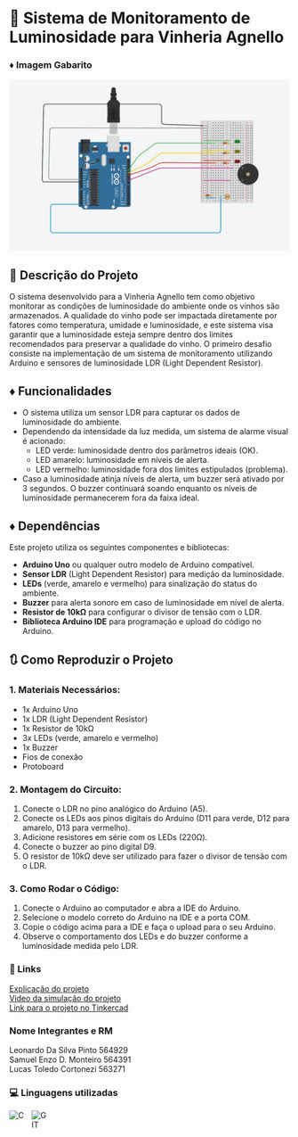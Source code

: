 
# 🔅 Sistema de Monitoramento de Luminosidade para Vinheria Agnello

### ♦ Imagem Gabarito

![imagem do projeto](/img/imagem%20projeto.jpg)


## 📖 Descrição do Projeto
O sistema desenvolvido para a Vinheria Agnello tem como objetivo monitorar as condições de luminosidade do ambiente onde os vinhos são armazenados. A qualidade do vinho pode ser impactada diretamente por fatores como temperatura, umidade e luminosidade, e este sistema visa garantir que a luminosidade esteja sempre dentro dos limites recomendados para preservar a qualidade do vinho. O primeiro desafio consiste na implementação de um sistema de monitoramento utilizando Arduino e sensores de luminosidade LDR (Light Dependent Resistor).


## ♦ Funcionalidades
- O sistema utiliza um sensor LDR para capturar os dados de luminosidade do ambiente.
- Dependendo da intensidade da luz medida, um sistema de alarme visual é acionado:
  - LED verde: luminosidade dentro dos parâmetros ideais (OK).
  - LED amarelo: luminosidade em níveis de alerta.
  - LED vermelho: luminosidade fora dos limites estipulados (problema).
- Caso a luminosidade atinja níveis de alerta, um buzzer será ativado por 3 segundos. O buzzer continuará soando enquanto os níveis de luminosidade permanecerem fora da faixa ideal.


## ♦ Dependências
Este projeto utiliza os seguintes componentes e bibliotecas:
- **Arduino Uno** ou qualquer outro modelo de Arduino compatível.
- **Sensor LDR** (Light Dependent Resistor) para medição da luminosidade.
- **LEDs** (verde, amarelo e vermelho) para sinalização do status do ambiente.
- **Buzzer** para alerta sonoro em caso de luminosidade em nível de alerta.
- **Resistor de 10kΩ** para configurar o divisor de tensão com o LDR.
- **Biblioteca Arduino IDE** para programação e upload do código no Arduino.


## 🔃 Como Reproduzir o Projeto

### 1. Materiais Necessários:
- 1x Arduino Uno
- 1x LDR (Light Dependent Resistor)
- 1x Resistor de 10kΩ
- 3x LEDs (verde, amarelo e vermelho)
- 1x Buzzer
- Fios de conexão
- Protoboard 

### 2. Montagem do Circuito:
1. Conecte o LDR no pino analógico do Arduino (A5).
2. Conecte os LEDs aos pinos digitais do Arduino (D11 para verde, D12 para amarelo, D13 para vermelho).
3. Adicione resistores em série com os LEDs (220Ω).
4. Conecte o buzzer ao pino digital D9.
5. O resistor de 10kΩ deve ser utilizado para fazer o divisor de tensão com o LDR.

### 3. Como Rodar o Código:
1. Conecte o Arduino ao computador e abra a IDE do Arduino.
2. Selecione o modelo correto do Arduino na IDE e a porta COM.
3. Copie o código acima para a IDE e faça o upload para o seu Arduino.
4. Observe o comportamento dos LEDs e do buzzer conforme a luminosidade medida pelo LDR.


### 📎 Links
[Explicação do projeto](https://youtu.be/_LaBL8qI7jM)<br>
[Video da simulação do projeto](https://youtu.be/e591pWs6vWA)<br>
[Link para o projeto no Tinkercad](https://www.tinkercad.com/things/g7xkQjqnGwP/editel)<br>


### Nome Integrantes e RM

Leonardo Da Silva Pinto 564929 <br>
Samuel Enzo D. Monteiro 564391 <br>
Lucas Toledo Cortonezi 563271 <br>


### 💻 Linguagens utilizadas

<img 
    align="left" 
    alt="C"
    title="C" 
    width="30px" 
    style="padding-right: 10px;" 
    src="https://cdn.jsdelivr.net/gh/devicons/devicon@latest/icons/c/c-original.svg" 
/>
<img 
    align="left" 
    alt="GIT" 
    title="GIT"
    width="30px" 
    style="padding-right: 10px;" 
    src="https://cdn.jsdelivr.net/gh/devicons/devicon@latest/icons/git/git-original.svg" 
/>



